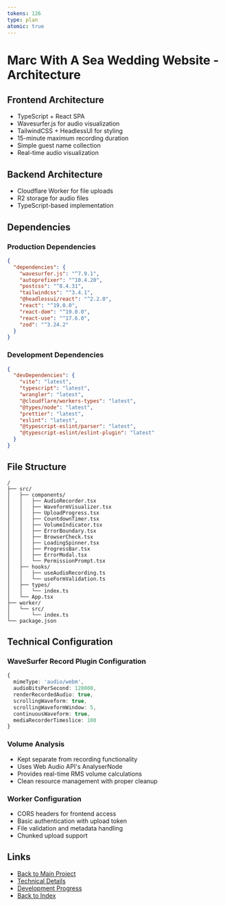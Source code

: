```yaml
---
tokens: 126
type: plan
atomic: true
---
```


# Marc With A Sea Wedding Website - Architecture

## Frontend Architecture
- TypeScript + React SPA
- Wavesurfer.js for audio visualization
- TailwindCSS + HeadlessUI for styling
- 15-minute maximum recording duration
- Simple guest name collection
- Real-time audio visualization

## Backend Architecture
- Cloudflare Worker for file uploads
- R2 storage for audio files
- TypeScript-based implementation

## Dependencies

### Production Dependencies
```json
{
  "dependencies": {
    "wavesurfer.js": "^7.9.1",
    "autoprefixer": "^10.4.20",
    "postcss": "^8.4.31",
    "tailwindcss": "^3.4.1",
    "@headlessui/react": "^2.2.0",
    "react": "^19.0.0",
    "react-dom": "^19.0.0",
    "react-use": "^17.6.0",
    "zod": "^3.24.2"
  }
}
```

### Development Dependencies
```json
{
  "devDependencies": {
    "vite": "latest",
    "typescript": "latest",
    "wrangler": "latest",
    "@cloudflare/workers-types": "latest",
    "@types/node": "latest",
    "prettier": "latest",
    "eslint": "latest",
    "@typescript-eslint/parser": "latest",
    "@typescript-eslint/eslint-plugin": "latest"
  }
}
```

## File Structure
```
/
├── src/
│   ├── components/
│   │   ├── AudioRecorder.tsx
│   │   ├── WaveformVisualizer.tsx
│   │   ├── UploadProgress.tsx 
│   │   ├── CountdownTimer.tsx
│   │   ├── VolumeIndicator.tsx
│   │   ├── ErrorBoundary.tsx
│   │   ├── BrowserCheck.tsx
│   │   ├── LoadingSpinner.tsx
│   │   ├── ProgressBar.tsx
│   │   ├── ErrorModal.tsx
│   │   └── PermissionPrompt.tsx
│   ├── hooks/
│   │   ├── useAudioRecording.ts
│   │   └── useFormValidation.ts
│   ├── types/
│   │   └── index.ts
│   └── App.tsx
├── worker/
│   └── src/
│       └── index.ts
└── package.json
```

## Technical Configuration

### WaveSurfer Record Plugin Configuration
```typescript
{
  mimeType: 'audio/webm',
  audioBitsPerSecond: 128000,
  renderRecordedAudio: true,
  scrollingWaveform: true,
  scrollingWaveformWindow: 5,
  continuousWaveform: true,
  mediaRecorderTimeslice: 100
}
```

### Volume Analysis
- Kept separate from recording functionality
- Uses Web Audio API's AnalyserNode
- Provides real-time RMS volume calculations
- Clean resource management with proper cleanup

### Worker Configuration
- CORS headers for frontend access
- Basic authentication with upload token
- File validation and metadata handling
- Chunked upload support

## Links
- [Back to Main Project](marc-with-a-sea.md)
- [Technical Details](marc-with-a-sea-technical.md)
- [Development Progress](marc-with-a-sea-progress.md)
- [Back to Index](index.md)
